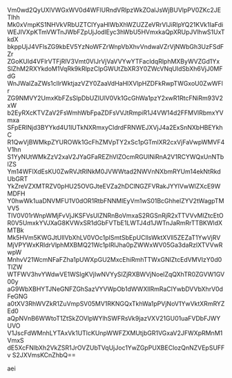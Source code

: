 Vm0wd2QyUXlVWGxWV0d4WFlURndVRlpzWkZOalJsWjBUVlpPV0ZKc2JETlhh
Mk0xVmpKS1NHVkVRbUZTClYyaHlWbXhWZUZZeVRrVlJiRlpYQ21KVk1IaFdi
WEJIVXpKTmVWTnJWbFZpUjJodlEyc3hWbU5HVmxkaQpXRUpJVlhwS1UxTkdX
bkppUjJ4VFlsZG9kbEV5YzNoWFZrWnpVbXhvVndwaVZrVjNWbGh3UzFSdFZr
ZGoKUld4VFlrVTFjRlV3Vmt0VlJrVjVaVVYwYTFacldqRlphMXByWVZGd1Yx
SlZhM2RXYkdoM1VqRk9kRlpzClpGWUtZbXR3Y0ZWcVNqUldSbXh6VjJ0MFdG
WnJWalZaZWs1cllrWktjazVZY0ZaaVdHaHlXVlpHZDFkRwpTWGxoU0ZwWFlr
ZG9NMVY2UmxKbFZsSlpDbUZIUlV0Vk1GcGhWa1pzY2xwR1RtcFNiRm93V2xW
b2EyRXcKTVZaV2FsWmhWbFpaZDFsVVJtRmpiR1J4VW14d2FFMVlRbmxYVmxa
SFpERlNjd3BYYkd4U1lUTkNXRmxyCldrdFRNWEJXVjJ4a2ExSnNXbHBEYkhC
R1QwVjBWMkpZYUROWk1GcFhZMVpTY2xSc1pGTmlXR2cxVjFaVwpWMVF4V1hn
S1YyNUtWMkZzV2xaV2JYaGFaREZhVlZOcmRGUlNiRnA2V1RCYWQxUnNTblZS
Ym14WFlXdEsKU0ZwRVJtRlNkM0JVWWtad2NWVnNXbmRYUm14ekNtRkdUbGRT
YkZreVZXMTRZV0pHU25OVGJteEVZa2hDClNGZFVRakJYYlVwWlZXcE9WMDFH
Y0hwWk1uaDNVMFU1V0dOR1RtbFNNMlEyVm1wS01BcGhhelZYV2tWagpTMVV5
TlV0V01rWnpWMjFvVjJKSFVsUlZNRnBoVmxaS2RGSnRjR2xTTVVvMlZtcEtO
R0V5UmxkYVJXaG8KVWxSR1dGbFVTbE1LWTJ4d1JWTnJaRmRrTTBKWldXMTBk
Mk5HVm5KWGJtUllVbXhLV0VOc1pISmtSbEpUCllsWktXVll5ZEZaT1YwVjRV
MjVPYWxKRldrVlphMXBMQ21Wc1pIRlJha0pZWWxWV05Ga3daRzlXTVVwRwpW
MnhvV21WcmNFaFZha1pUWXpGU2MxcEhiRmhTTWxGNlZtcEdVMVIzY0d0TlZW
WTFWV3hvYWdwVE1WSlgKVjIwNVYySlZjRXBWVjNoelZqQXhTR0ZGVW1GV00y
aG9WbXBHYTJNeGNFZGhSazVYVWpOb1dWWXllRmRaClYwbDVVbXhrV0dFeGNG
a0tXV3RhWVZkR1ZuVmpSV05MV1RKNGQxTkhWa1pPVjNoV1YwVktXRmRYZEd0
aQpNVnB6WWtoT1ZtSkZOVlpWYlhSWFRsVk9jazVXV21GU01uaFVDbFJWYUVO
V1JscFdWMnhLYTAxVk1UTlcKUnpWWFZXMUtjbGR1VGxaV2JFWXpRMnM1VmxS
dE5XcFNlbXh2VkZSR1JrOVZUbTVqUjJoc1YwZGpPUXBEClozQnNZVEpSUFFv
S2JXVmsKCnZhbQ==

aei